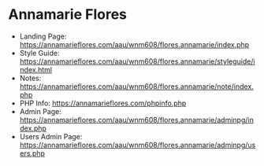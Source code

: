 # Annamarie Flores


- Landing Page: https://annamarieflores.com/aau/wnm608/flores.annamarie/index.php
- Style Guide: https://annamarieflores.com/aau/wnm608/flores.annamarie/styleguide/index.html
- Notes: https://annamarieflores.com/aau/wnm608/flores.annamarie/note/index.php
- PHP Info: https://annamarieflores.com/phpinfo.php
- Admin Page: https://annamarieflores.com/aau/wnm608/flores.annamarie/adminpg/index.php
- Users Admin Page: https://annamarieflores.com/aau/wnm608/flores.annamarie/adminpg/users.php